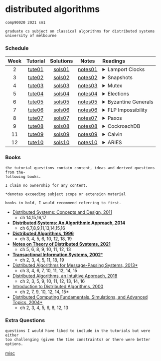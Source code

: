 # distributed algorithms 

```
comp90020 2021 sm1

graduate cs subject on classical algorithms for distributed systems
university of melbourne
```

### Schedule

| Week |                               Tutorial                               |                              Solutions                               |                                      Notes                                      | Readings                                                                                                                                                                                                                                                                                                                                                                                                                                                                                                                                                                                             |
|:----:|:--------------------------------------------------------------------:|:--------------------------------------------------------------------:|:-------------------------------------------------------------------------------:|:---------------------------------------------------------------------------------------------------------------------------------------------------------------------------------------------------------------------------------------------------------------------------------------------------------------------------------------------------------------------------------------------------------------------------------------------------------------------------------------------------------------------------------------------------------------------------------------------------- |
|  2   | [tute01](https://github.com/kvoli/dalgo/blob/main/tute01/tute01.pdf) | [sols01](https://github.com/kvoli/dalgo/blob/main/tute01/sols01.pdf) | [notes01](https://excalidraw.com/#json=5883411294060544,2VuwJ8pYAdyz-jiZMZ7hKQ) | <details><summary>Lamport Clocks</summary> <p> Lamport, L. (1978). _Time, Clocks, and the Ordering of Events in a Distributed System_, _21_, 558–565. </p> </details>                                                                                                                                                                                                                                                                                                                                                                                                                                |
|  3   | [tute02](https://github.com/kvoli/dalgo/blob/main/tute02/tute02.pdf) | [sols02](https://github.com/kvoli/dalgo/blob/main/tute02/sols02.pdf) | [notes02](https://excalidraw.com/#json=6436035475013632,vqMfXsKSDBagRUC3NWD9Bw) | <details><summary>Snapshots</summary> <p> Chandy, K. M., & Lamport, L. (1985). Distributed Snapshots: Determining Global States of Distributed Systems. _ACM Transactions on Computer Systems (TOCS)_. https://doi.org/10.1145/214451.214456</p> </details>                                                                                                                                                                                                                                                                                                                                          |
|  4   | [tute03](https://github.com/kvoli/dalgo/blob/main/tute03/tute03.pdf) | [sols03](https://github.com/kvoli/dalgo/blob/main/tute03/sols03.pdf) | [notes03](https://excalidraw.com/#json=5243331432939520,e4dkqoBaxT6yAjZS2-q_ZA) | <details><summary>Mutex</summary> <p> Ricart, G., & Agrawala, A. K. (1981). An optimal algorithm for mutual exclusion in computer networks. _Communications of the ACM_. https://doi.org/10.1145/358527.358537 </p> </details>                                                                                                                                                                                                                                                                                                                                                                       |
|  5   | [tute04](https://github.com/kvoli/dalgo/blob/main/tute04/tute04.pdf) | [sols04](https://github.com/kvoli/dalgo/blob/main/tute04/sols04.pdf) | [notes04](https://excalidraw.com/#json=4820400903028736,QSX3bCve3CCAqmnM2FYMIA) | <details><summary>Elections</summary> <p> Garcia-Molina, H. (1982). Elections in a Distributed Computing System. _IEEE Transactions on Computers_. https://doi.org/10.1109/TC.1982.1675885 </p> </details>                                                                                                                                                                                                                                                                                                                                                                                           |
|  6   | [tute05](https://github.com/kvoli/dalgo/blob/main/tute05/tute05.pdf) | [sols05](https://github.com/kvoli/dalgo/blob/main/tute05/sols05.pdf) | [notes05](https://excalidraw.com/#json=6201201427218432,f3iewdINUY4b9h-KYRDxcg) | <details><summary>Byzantine Generals</summary> <p>Lamport, L., Shostak, R., & Pease, M. (1982). The Byzantine Generals Problem. _ACM Transactions on Programming Languages and Systems (TOPLAS)_. https://doi.org/10.1145/357172.357176  </p> </details>                                                                                                                                                                                                                                                                                                                                             |
|  7   | [tute06](https://github.com/kvoli/dalgo/blob/main/tute06/tute06.pdf) | [sols06](https://github.com/kvoli/dalgo/blob/main/tute06/sols06.pdf) | [notes06](https://excalidraw.com/#json=5903047750320128,gukhjDdqmXodguSeKVEEmw) | <details><summary>FLP Impossibility</summary> <p>Fischer, M. J., Lynch, N. A., & Paterson, M. S. (1985). Impossibility of Distributed Consensus with One Faulty Process. _Journal of the ACM (JACM)_. https://doi.org/10.1145/3149.214121  </p> </details>                                                                                                                                                                                                                                                                                                                                           |
|  8   | [tute07](https://github.com/kvoli/dalgo/blob/main/tute07/tute07.pdf) | [sols07](https://github.com/kvoli/dalgo/blob/main/tute07/sols07.pdf) | [notes07](https://excalidraw.com/#json=5091873370669056,EhbOlxcNA0SXEIALRKSxkw) | <details><summary>Paxos</summary> <p>Lamport, L. (1998). The part-time parliament. _ACM Transactions on Computer Systems_, _16_(2), 133–169.  </p> </details>                                                                                                                                                                                                                                                                                                                                                                                                                                        |
|  9   | [tute08](https://github.com/kvoli/dalgo/blob/main/tute08/tute08.pdf) | [sols08](https://github.com/kvoli/dalgo/blob/main/tute08/sols08.pdf) | [notes08](https://excalidraw.com/#json=5981890464972800,NrKNL9ubeBkR9s394d-2qQ) | <details><summary>CockroachDB</summary> <p>Rebecca Taft, Irfan Sharif, Andrei Matei, Nathan VanBenschoten, Jordan Lewis, Tobias Grieger, Kai Niemi, Andy Woods, Anne Birzin, Raphael Poss, Paul Bardea, Amruta Ranade, Ben Darnell, Bram Gruneir, Justin Jaffray, Lucy Zhang, and Peter Mattis. 2020. CockroachDB: The Resilient Geo-Distributed SQL Database. In _Proceedings of the 2020 ACM SIGMOD International Conference on Management of Data_ (_SIGMOD '20_). Association for Computing Machinery, New York, NY, USA, 1493–1509. DOI:https://doi.org/10.1145/3318464.3386134 </p> </details> |
|  11  | [tute09](https://github.com/kvoli/dalgo/blob/main/tute09/tute09.pdf) | [sols09](https://github.com/kvoli/dalgo/blob/main/tute09/sols09.pdf) | [notes09](https://excalidraw.com/#json=4907390579245056,KpqkWUlI3Hd0Jba8U1v6Eg) | <details><summary>Calvin</summary> <p>Alexander Thomson, Thaddeus Diamond, Shu-Chun Weng, Kun Ren, Philip Shao, and Daniel J. Abadi. 2012. Calvin: fast distributed transactions for partitioned database systems. In _Proceedings of the 2012 ACM SIGMOD International Conference on Management of Data_ (_SIGMOD '12_). Association for Computing Machinery, New York, NY, USA, 1–12. DOI:https://doi.org/10.1145/2213836.2213838 </p> </details>                                                                                                                                                  |
|  12  | [tute10](https://github.com/kvoli/dalgo/blob/main/tute10/tute10.pdf) | [sols10](https://github.com/kvoli/dalgo/blob/main/tute10/sols10.pdf) | [notes10](https://excalidraw.com/#json=4701698287206400,hjCnUYyQ2iaYC4IxbM6wzA) | <details><summary>ARIES</summary> <p>Aries –C. Mohan, ARIES: A Transaction Recovery Method Supporting Fine-Granularity Locking and Partial Rollbacks Using Write-Ahead Logging, ACM Transactions on Database Systems, Vol. 17, No. 1, March 1992, pp. 94–16  </p> </details>                                                                                                                                                                                                                                                                                                                         |


### Books
```
the tutorial questions contain content, ideas and derived questions from the-
following books. 

I claim no ownership for any content.

*denotes exceeding subject scope or extension material

books in bold, I would recommend referring to first.
```

- [Distributed Systems: Concepts and Design, 2011](https://www.google.com.au/books/edition/Distributed_Systems/GmYpKQEACAAJ?hl=en)
    - ch 14,15,16,17
- [**Distributed Systems: An Algorithmic Approach, 2014**](https://www.google.com.au/books/edition/Distributed_Systems/60fSBQAAQBAJ?hl=en&gbpv=0)
    - ch 6,7,8,9,11,13,14,15,16
- [**Distributed Algorithms, 1996**](https://www.google.com.au/books/edition/Distributed_Algorithms/2wsrLg-xBGgC?hl=en&gbpv=0)
    - ch 3, 4, 5, 6, 10, 12, 18, 19
- [**Notes on Theory of Distributed Systems, 2021**](http://cs-www.cs.yale.edu/homes/aspnes/classes/465/notes.pdf)
    - ch 5, 6, 8, 9, 10, 11, 12, 13
- [**Transactional Information Systems, 2002***](https://www.google.com.au/books/edition/Transactional_Information_Systems/wV5Ran71zNoC?hl=en&gbpv=0)
    - ch 2, 3, 4, 5, 11, 18, 19
- [Distributed Algorithms for Message-Passing Systems, 2013*](https://www.google.com.au/books/edition/Distributed_Algorithms_for_Message_Passi/wdJEAAAAQBAJ?hl=en&gbpv=0)
    - ch 3, 4, 6, 7, 10, 11, 12, 14, 15
- [Distributed Algorithms, an Intuitive Approach, 2018](https://www.google.com.au/books/edition/Distributed_Algorithms_second_edition/Z57uDwAAQBAJ?hl=en&gbpv=0)
    - ch 2, 3, 5, 9, 10, 11, 12, 13, 14, 16
- [Introduction to Distributed Algorithms, 2000](https://www.google.com.au/books/edition/Introduction_to_Distributed_Algorithms/vlpnS25qAJQC?hl=en&gbpv=0)
    - ch 2, 7, 9, 10, 12, 14, 15*
- [Distributed Computing Fundamentals, Simulations, and Advanced Topics, 2004*](https://www.google.com.au/books/edition/Distributed_Computing/3xfhhRjLUJEC?hl=en&gbpv=0)
    - ch 2, 3, 4, 5, 6, 8, 12, 13

### Extra Questions

```
questions I would have liked to include in the tutorials but were either
too challenging (given the time constraints) or there were better options.
```

[misc](https://github.com/kvoli/dalgo/blob/main/misc/misc.pdf)
